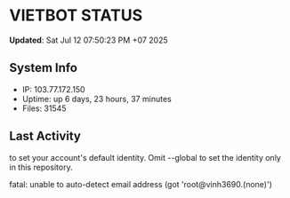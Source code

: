 # VIETBOT STATUS
**Updated**: Sat Jul 12 07:50:23 PM +07 2025

## System Info
- IP: 103.77.172.150
- Uptime: up 6 days, 23 hours, 37 minutes
- Files: 31545

## Last Activity

to set your account's default identity.
Omit --global to set the identity only in this repository.

fatal: unable to auto-detect email address (got 'root@vinh3690.(none)')
